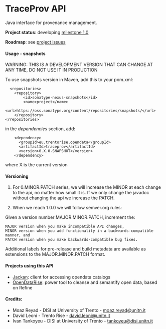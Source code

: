 TraceProv API
====

Java interface for provenance management. 

**Project status**: developing [milestone 1.0](https://github.com/opendatatrentino/traceprov/issues?milestone=1&state=open)

**Roadmap**: see [project issues](https://github.com/opendatatrentino/traceprov/issues)


#### Usage - snapshots

WARNING: THIS IS A DEVELOPMENT VERSION THAT CAN CHANGE AT ANY TIME, DO NOT USE IT IN PRODUCTION

To use snapshots version in Maven, add this to your pom.xml:

```
  <repositories>
    <repository>
        <id>sonatype-nexus-snapshots</id>
        <name>project</name>
        <url>https://oss.sonatype.org/content/repositories/snapshots/</url>            
    </repository>        
</repositories>
```

in the _dependencies_ section, add:

```        
    <dependency>
      <groupId>eu.trentorise.opendata</groupId>
      <artifactId>traceprov</artifactId>
      <version>0.X.0-SNAPSHOT</version>
    </dependency>
```
where X is the current version


#### Versioning

1) For 0.MINOR.PATCH series, we will increase the MINOR at each change to the api, no matter how small it is.  If we only change the javadoc without changing the api we increase the PATCH.

2) When we reach 1.0.0 we will follow semver.org rules:

Given a version number MAJOR.MINOR.PATCH, increment the:

    MAJOR version when you make incompatible API changes,
    MINOR version when you add functionality in a backwards-compatible manner, and
    PATCH version when you make backwards-compatible bug fixes.

Additional labels for pre-release and build metadata are available as extensions to the MAJOR.MINOR.PATCH format.


#### Projects using this API

* [Jackan](https://github.com/opendatatrentino/Jackan): client for accessing opendata catalogs
* [OpenDataRise](https://github.com/opendatatrentino/OpenDataRise): power tool to cleanse and semantify open data, based on Refine


#### Credits:

* Moaz Reyad - DISI at University of Trento - moaz.reyad@unitn.it
* David Leoni - Trento Rise - david.leoni@unitn.it
* Ivan Tankoyeu - DISI at University of Trento - tankoyeu@disi.unitn.it
